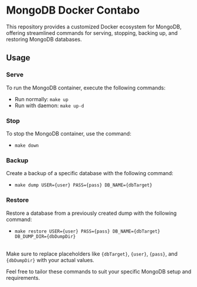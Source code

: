 # MongoDB Docker Contabo
This repository provides a customized Docker ecosystem for MongoDB, offering streamlined commands for serving, stopping, backing up, and restoring MongoDB databases.  

## Usage
### Serve
To run the MongoDB container, execute the following commands:
- Run normally: `make up`
- Run with daemon: `make up-d` 

### Stop
To stop the MongoDB container, use the command:
- `make down`

### Backup
Create a backup of a specific database with the following command:
- `make dump USER={user} PASS={pass} DB_NAME={dbTarget}`

### Restore
Restore a database from a previously created dump with the following command:
- `make restore USER={user} PASS={pass} DB_NAME={dbTarget} DB_DUMP_DIR={dbDumpDir}` <br><br>

Make sure to replace placeholders like `{dbTarget}`, `{user}`, `{pass}`, and `{dbDumpDir}` with your actual values.

Feel free to tailor these commands to suit your specific MongoDB setup and requirements.
